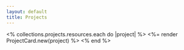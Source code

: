 ```yaml
---
layout: default
title: Projects
---
```

<div class="grid">
  <% collections.projects.resources.each do |project| %>
    <%= render ProjectCard.new(project) %>
  <% end %>
</div>
